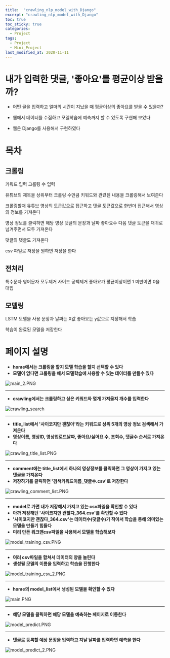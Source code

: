 ```yaml
---
title:  "crawling_nlp_model_with_Django"
excerpt: "crawling_nlp_model_with_Django"
toc: true
toc_sticky: true
categories:
  - Project
tags:
  - Project
  - Mini_Project
last_modified_at: 2020-11-11
---
```


# 내가 입력한 댓글, '좋아요'를 평균이상 받을까?

* 어떤 글을 입력하고 얼마의 시간이 지났을 때 평균이상의 좋아요를 받을 수 있을까?

* 웹에서 데이터를 수집하고 모델학습에 예측까지 할 수 있도록 구현해 보았다

* 웹은 Django를 사용해서 구현하였다

# 목차

## 크롤링

키워드 입력
크롤링 수 입력

유튜브의 제목을 상위부터 크롤링 수만큼 키워드와 관련된 내용을 크롤링해서 보여준다

크롤링할때 유튜브 영상의 토큰값으로 접근하고 댓글 토큰값으로 한번더 접근해서 영상의 정보를 가져온다

영상 정보를 클릭하면 해당 영상 댓글의 문장과 날짜 좋아요수 다음 댓글 토큰을 재귀로 넘겨주면서 모두 가져온다

댓글의 댓글도 가져온다

csv 파일로 저장을 원하면 저장을 한다

## 전처리

특수문자 영어문자 모두제거 사이드 공백제거
좋아요가 평균이상이면 1 미만이면 0을 대입

## 모델링

LSTM 모델을 사용
문장과 날짜는 X값 좋아요는 y값으로 지정해서 학습

학습이 완료된 모델을 저장한다

# 페이지 설명

* **home에서는 크롤링을 할지 모델 학습을 할지 선택할 수 있다**
* **모델이 없다면 크롤링을 해서 모델학습에 사용할 수 있는 데이터를 만들수 있다**

![main_2.PNG](/assets/images/project/crawling_nlp_model_with_Django/main_2.PNG)

---

* **crawling에서는 크롤링하고 싶은 키워드와 몇개 가져올지 개수를 입력한다**

![crawling_search](/assets/images/project/crawling_nlp_model_with_Django/crawling_search.PNG)  

---

* **title_list에서 '사이코지만 괜찮아'라는 키워드로 상위 5개의 영상 정보 검색해서 가져온다**
* **영상이름, 영상ID, 영상업로드날짜, 좋아요/싫어요 수, 조회수, 댓글수 순서로 가져온다**

![crawling_title_list.PNG](/assets/images/project/crawling_nlp_model_with_Django/crawling_title_list.PNG)  

---

* **comment에는 title_list에서 하나의 영상정보를 클릭하면 그 영상이 가지고 있는 댓글을 가져온다**
* **저장하기를 클릭하면 '검색키워드이름_댓글수.csv'로 저장한다**

![crawling_comment_list.PNG](/assets/images/project/crawling_nlp_model_with_Django/crawling_comment_list.PNG)  

---

* **model로 가면 내가 저장해서 가지고 있는 csv파일을 확인할 수 있다**
* **아까 저장해던 '사이코지만 괜찮다_364.csv'를 확인할 수 있다**
* **'사이코지만 괜찮다_364.csv'는 데이터수(댓글수)가 작아서 학습을 통해 의미있는 모델을 만들기 힘들다**
* **미리 만든 워크맨csv파일을 사용해서 모델을 학습해보자**

![model_training_csv.PNG](/assets/images/project/crawling_nlp_model_with_Django/model_training_csv.PNG)  

---

* **여러 csv파일을 합쳐서 데이터의 양을 늘린다**
* **생성될 모델의 이름을 입력하고 학습을 진행한다**

![model_training_csv_2.PNG](/assets/images/project/crawling_nlp_model_with_Django/model_training_csv_2.PNG) 

---

* **home의 model_list에서 생성된 모델을 확인할 수 있다**

![main.PNG](/assets/images/project/crawling_nlp_model_with_Django/main.PNG)  

---

* **해당 모델을 클릭하면 해당 모델을 예측하는 페이지로 이동한다**

![model_predict.PNG](/assets/images/project/crawling_nlp_model_with_Django/model_predict.PNG)  

---

* **댓글로 등록할 예상 문장을 입력하고 지날 날짜를 입력하면 예측을 한다**

![model_predict_2.PNG](/assets/images/project/crawling_nlp_model_with_Django/model_predict_2.PNG)  

 
